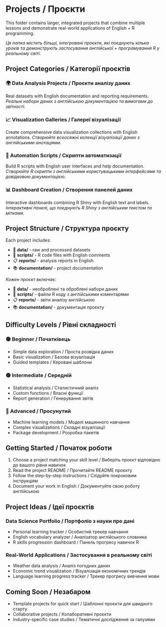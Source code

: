 # Projects / Проєкти

This folder contains larger, integrated projects that combine multiple lessons and demonstrate real-world applications of English + R programming.

*Ця папка містить більші, інтегровані проєкти, які поєднують кілька уроків та демонструють застосування англійської + програмування R у реальному світі.*

## Project Categories / Категорії проєктів

### 🌍 Data Analysis Projects / Проєкти аналізу даних
Real datasets with English documentation and reporting requirements.
*Реальні набори даних з англійською документацією та вимогами до звітності.*

### 📈 Visualization Galleries / Галереї візуалізації
Create comprehensive data visualization collections with English annotations.
*Створюйте всеосяжні колекції візуалізації даних з англійськими анотаціями.*

### 🤖 Automation Scripts / Скрипти автоматизації
Build R scripts with English user interfaces and help documentation.
*Створюйте R скрипти з англійськими користувацькими інтерфейсами та довідковою документацією.*

### 📊 Dashboard Creation / Створення панелей даних
Interactive dashboards combining R Shiny with English text and labels.
*Інтерактивні панелі, що поєднують R Shiny з англійським текстом та мітками.*

## Project Structure / Структура проєкту

Each project includes:
- 📁 **data/** - raw and processed datasets
- 📄 **scripts/** - R code files with English comments
- 📋 **reports/** - analysis reports in English
- 📚 **documentation/** - project documentation

*Кожен проєкт включає:*
- 📁 **data/** - необроблені та оброблені набори даних
- 📄 **scripts/** - файли R коду з англійськими коментарями
- 📋 **reports/** - звіти аналізу англійською
- 📚 **documentation/** - документація проєкту

## Difficulty Levels / Рівні складності

### 🟢 Beginner / Початківець
- Simple data exploration / Проста розвідка даних
- Basic visualization / Базова візуалізація
- Guided templates / Керовані шаблони

### 🟡 Intermediate / Середній
- Statistical analysis / Статистичний аналіз
- Custom functions / Власні функції
- Report generation / Генерування звітів

### 🔴 Advanced / Просунутий
- Machine learning models / Моделі машинного навчання
- Complex visualizations / Складні візуалізації
- Package development / Розробка пакетів

## Getting Started / Початок роботи

1. Choose a project matching your skill level / Виберіть проєкт відповідно до вашого рівня навичок
2. Read the project README / Прочитайте README проєкту
3. Follow the step-by-step instructions / Слідуйте покроковим інструкціям
4. Document your work in English / Документуйте свою роботу англійською

## Project Ideas / Ідеї проєктів

### Data Science Portfolio / Портфоліо з науки про дані
- Personal learning tracker / Особистий трекер навчання
- English vocabulary analyzer / Аналізатор англійського словника
- R skills progression dashboard / Панель прогресу навичок R

### Real-World Applications / Застосування в реальному світі
- Weather data analysis / Аналіз погодних даних
- Economic trend visualization / Візуалізація економічних трендів
- Language learning progress tracker / Трекер прогресу вивчення мови

## Coming Soon / Незабаром

- Template projects for quick start / Шаблонні проєкти для швидкого старту
- Collaborative projects / Колаборативні проєкти
- Industry-specific case studies / Тематичні дослідження за галузями